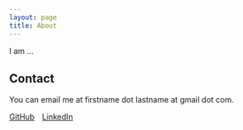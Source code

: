 ```yaml
---
layout: page
title: About
---
```


I am ...

## Contact

You can email me at firstname dot lastname at gmail dot com.

<span style="margin-right:10px;">[GitHub](https://github.com/tomerk)</span>
<span>[LinkedIn](https://www.linkedin.com/in/tomerkaftan)</span>


